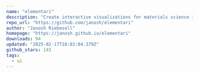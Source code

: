 ```yaml
---
name: "elementari"
description: "Create interactive visualizations for materials science in Svelte."
repo_url: "https://github.com/janosh/elementari"
author: "Janosh Riebesell"
homepage: "https://janosh.github.io/elementari"
downloads: 94
updated: "2025-02-17T18:02:04.379Z"
github_stars: 143
tags: 
  - ui
---
```

